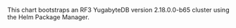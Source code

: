 This chart bootstraps an RF3 YugabyteDB version 2.18.0.0-b65 cluster using the Helm Package Manager.

